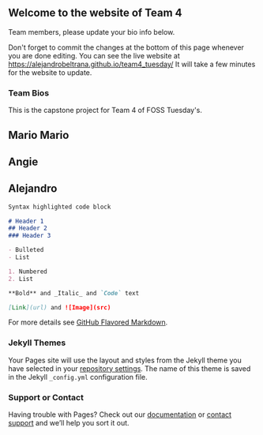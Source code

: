 ## Welcome to the website of Team 4

Team members, please update your bio info below. 

Don't forget to commit the changes at the bottom of this page whenever you are done editing.
You can see the live website at https://alejandrobeltrana.github.io/team4_tuesday/
It will take a few minutes for the website to update. 

### Team Bios
This is the capstone project for Team 4 of FOSS Tuesday's. 

## Mario Mario 
## Angie
## Alejandro

```markdown
Syntax highlighted code block

# Header 1
## Header 2
### Header 3

- Bulleted
- List

1. Numbered
2. List

**Bold** and _Italic_ and `Code` text

[Link](url) and ![Image](src)
```

For more details see [GitHub Flavored Markdown](https://guides.github.com/features/mastering-markdown/).

### Jekyll Themes

Your Pages site will use the layout and styles from the Jekyll theme you have selected in your [repository settings](https://github.com/AlejandroBeltranA/team4_tuesday/settings). The name of this theme is saved in the Jekyll `_config.yml` configuration file.

### Support or Contact

Having trouble with Pages? Check out our [documentation](https://docs.github.com/categories/github-pages-basics/) or [contact support](https://support.github.com/contact) and we’ll help you sort it out.
